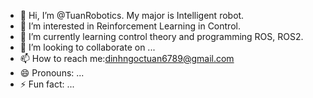- 👋 Hi, I’m @TuanRobotics. My major is Intelligent robot.
- 👀 I’m interested in Reinforcement Learning in Control.
- 🌱 I’m currently learning control theory and programming ROS, ROS2.
- 💞️ I’m looking to collaborate on ...
- 📫 How to reach me:dinhngoctuan6789@gmail.com 
- 😄 Pronouns: ...
- ⚡ Fun fact: ...

<!---
TuanRobotics/TuanRobotics is a ✨ special ✨ repository because its `README.md` (this file) appears on your GitHub profile.
You can click the Preview link to take a look at your changes.
--->
